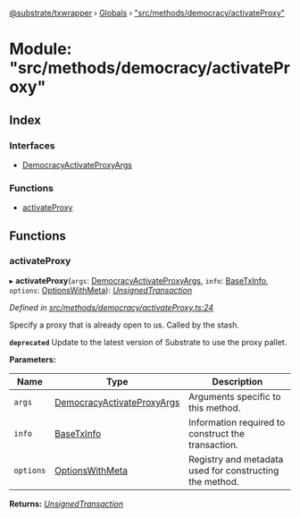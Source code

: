 [@substrate/txwrapper](../README.md) › [Globals](../globals.md) › ["src/methods/democracy/activateProxy"](_src_methods_democracy_activateproxy_.md)

# Module: "src/methods/democracy/activateProxy"

## Index

### Interfaces

* [DemocracyActivateProxyArgs](../interfaces/_src_methods_democracy_activateproxy_.democracyactivateproxyargs.md)

### Functions

* [activateProxy](_src_methods_democracy_activateproxy_.md#activateproxy)

## Functions

###  activateProxy

▸ **activateProxy**(`args`: [DemocracyActivateProxyArgs](../interfaces/_src_methods_democracy_activateproxy_.democracyactivateproxyargs.md), `info`: [BaseTxInfo](../interfaces/_src_util_types_.basetxinfo.md), `options`: [OptionsWithMeta](../interfaces/_src_util_types_.optionswithmeta.md)): *[UnsignedTransaction](../interfaces/_src_util_types_.unsignedtransaction.md)*

*Defined in [src/methods/democracy/activateProxy.ts:24](https://github.com/paritytech/txwrapper/blob/e82a68c/src/methods/democracy/activateProxy.ts#L24)*

Specify a proxy that is already open to us. Called by the stash.

**`deprecated`** Update to the latest version of Substrate to use the proxy pallet.

**Parameters:**

Name | Type | Description |
------ | ------ | ------ |
`args` | [DemocracyActivateProxyArgs](../interfaces/_src_methods_democracy_activateproxy_.democracyactivateproxyargs.md) | Arguments specific to this method. |
`info` | [BaseTxInfo](../interfaces/_src_util_types_.basetxinfo.md) | Information required to construct the transaction. |
`options` | [OptionsWithMeta](../interfaces/_src_util_types_.optionswithmeta.md) | Registry and metadata used for constructing the method. |

**Returns:** *[UnsignedTransaction](../interfaces/_src_util_types_.unsignedtransaction.md)*
